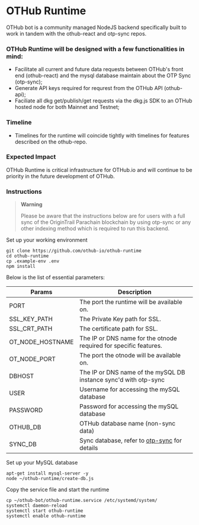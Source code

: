 # OTHub Runtime

OTHub bot is a community managed NodeJS backend specifically built to work in tandem with the othub-react and otp-sync repos.

### OTHub Runtime will be designed with a few functionalities in mind:
- Facilitate all current and future data requests between OTHub's front end (othub-react) and the mysql database maintain about the OTP Sync (otp-sync);
- Generate API keys required for requrest from the OTHub API (othub-api);
- Faciliate all dkg get/publish/get requests via the dkg.js SDK to an OTHub hosted node for both Mainnet and Testnet;

### Timeline
- Timelines for the runtime will coincide tightly with timelines for features described on the othub-repo.

### Expected Impact
OTHub Runtime is critical infrastructure for OTHub.io and will continue to be priority in the future development of OTHub.

### Instructions
> **Warning**
> 
> Please be aware that the instructions below are for users with a full sync of the OriginTrail Parachain blockchain by using otp-sync or any other indexing method which is required to run this backend. 

Set up your working environment
```
git clone https://github.com/othub-io/othub-runtime
cd othub-runtime
cp .example-env .env
npm install
```
Below is the list of essential parameters:

| Params            | Description                                |
|-------------------|-------------------------------------------|
| PORT              | The port the runtime will be available on. |
| SSL_KEY_PATH             | The Private Key path for SSL.                            |
| SSL_CRT_PATH           | The certificate path for SSL.                              |
| OT_NODE_HOSTNAME       | The IP or DNS name for the otnode required for specific features.                 |
| OT_NODE_PORT            | The port the otnode will be available on.             |
| DBHOST            | The IP or DNS name of the mySQL DB instance sync'd with otp-sync             |
| USER              | Username for accessing the mySQL database         |
| PASSWORD          | Password for accessing the mySQL database         |
| OTHUB_DB          | OTHub database name (non-sync data)                          |
| SYNC_DB           | Sync database, refer to [otp-sync](https://github.com/othub-io/otp-sync) for details               |

Set up your MySQL database
```
apt-get install mysql-server -y
node ~/othub-runtime/create-db.js
```
Copy the service file and start the runtime
```
cp ~/othub-bot/othub-runtime.service /etc/systemd/system/
systemctl daemon-reload
systemctl start othub-runtime
systemctl enable othub-runtime
```